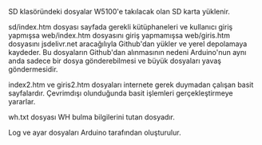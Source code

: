 SD klasöründeki dosyalar W5100'e takılacak olan SD karta yüklenir.

sd/index.htm dosyası sayfada gerekli kütüphaneleri
 ve kullanıcı giriş yapmışsa web/index.htm dosyasını
 giriş yapmamışsa web/giris.htm dosyasını jsdelivr.net aracağılıyla
 Github'dan yükler ve yerel depolamaya kaydeder.
 Bu dosyaların Github'dan alınmasının nedeni Arduino'nun aynı anda
 sadece bir dosya gönderebilmesi ve büyük dosyaları yavaş göndermesidir.

index2.htm ve giris2.htm dosyaları internete gerek duymadan çalışan basit sayfalardır. 
 Çevrimdışı olunduğunda basit işlemleri gerçekleştirmeye yararlar.
 
wh.txt dosyası WH bulma bilgilerini tutan dosyadır.
 
Log ve ayar dosyaları Arduino tarafından oluşturulur.
